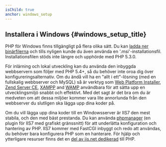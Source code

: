 ```yaml
---
isChild: true
anchor: windows_setup
---
```


## Installera i Windows {#windows_setup_title}

PHP för Windows finns tillgängligt på flera olika sätt. Du kan 
[ladda ner binärfilerna][php-downloads] och tills nyligen kunde du även använda 
en '.msi'-installationsfil. Installationsfilen stöds inte längre och upphörde 
med PHP 5.3.0.

För inlärning och lokal utveckling kan du använda den inbyggda webbservern som 
följer med PHP 5.4+, så du behöver inte oroa dig över konfigureringsalternativ.
Om du ändå vill ha en "allt i ett"-lösning (med en fullskalig webbserver och 
MySQL) så är verktyg som [Web Platform Installer][wpi], 
[Zend Server CE][zsce], [XAMPP][xampp] and [WAMP][wamp] användbara för att 
sätta upp en utvecklingsmiljö snabbt och effektivt. Med det sagt är det bra om 
du är medveten om att dessa miljöer kommer vara lite annorlunda från den 
webbserver du slutligen ska lägga upp dina koder på.

Om du vill lägga upp dina koder till en Windowsserver är IIS7 den mest stabila, 
och den med bäst prestanda. Du kan använda [phpmanager][phpmanager] (en plugin 
för IIS7 med grafiskt gränssnitt) för att underlätta konfiguration och hantering 
av PHP. IIS7 kommer med FastCGI inbyggt och redo att användas, du behöver bara 
konfigurera PHP som en hanterare. För hjälp och ytterligare resurser finns det 
en [del av iis.net dedikerad][php-iis] till PHP.

[php-downloads]: http://windows.php.net
[phpmanager]: http://phpmanager.codeplex.com/
[wpi]: http://www.microsoft.com/web/downloads/platform.aspx
[zsce]: http://www.zend.com/en/products/server-ce/
[xampp]: http://www.apachefriends.org/en/xampp.html
[wamp]: http://www.wampserver.com/
[php-iis]: http://php.iis.net/
